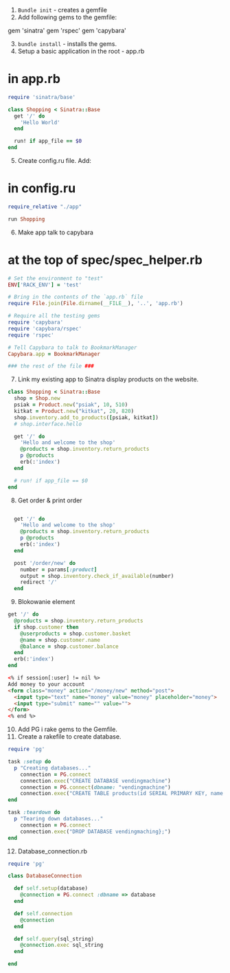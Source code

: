 1. `Bundle init` - creates a gemfile
2. Add following gems to the gemfile:

gem 'sinatra'
gem 'rspec'
gem 'capybara'

3. `bundle install` - installs the gems.
4. Setup a basic application in the root - app.rb

# in app.rb

```ruby
require 'sinatra/base'

class Shopping < Sinatra::Base
  get '/' do
    'Hello World'
  end

  run! if app_file == $0
end
```

5. Create config.ru file. Add:

# in config.ru

```ruby
require_relative "./app"

run Shopping
```

6. Make app talk to capybara

# at the top of spec/spec_helper.rb

```ruby
# Set the environment to "test"
ENV['RACK_ENV'] = 'test'

# Bring in the contents of the `app.rb` file
require File.join(File.dirname(__FILE__), '..', 'app.rb')

# Require all the testing gems
require 'capybara'
require 'capybara/rspec'
require 'rspec'

# Tell Capybara to talk to BookmarkManager
Capybara.app = BookmarkManager

### the rest of the file ###
```

7. Link my existing app to Sinatra display products on the website.

```ruby
class Shopping < Sinatra::Base
  shop = Shop.new
  psiak = Product.new("psiak", 10, 510)
  kitkat = Product.new("kitkat", 20, 820)
  shop.inventory.add_to_products([psiak, kitkat])
  # shop.interface.hello

  get '/' do
    'Hello and welcome to the shop'
    @products = shop.inventory.return_products
    p @products
    erb(:'index')
  end

  # run! if app_file == $0
end
```

8. Get order & print order

```ruby

  get '/' do
    'Hello and welcome to the shop'
    @products = shop.inventory.return_products
    p @products
    erb(:'index')
  end

  post '/order/new' do
    number = params[:product]
    output = shop.inventory.check_if_available(number)
    redirect '/'
  end
```

9. Blokowanie element

```ruby
get '/' do
  @products = shop.inventory.return_products
  if shop.customer then
    @userproducts = shop.customer.basket
    @name = shop.customer.name
    @balance = shop.customer.balance
  end
  erb(:'index')
end
```

```html
<% if session[:user] != nil %>
Add money to your account
<form class="money" action="/money/new" method="post">
  <input type="text" name="money" value="money" placeholder="money">
  <input type="submit" name="" value="">
</form>
<% end %>
```

10. Add PG i rake gems to the Gemfile.
11. Create a rakefile to create database.

```ruby
require 'pg'

task :setup do
  p "Creating databases..."
    connection = PG.connect
    connection.exec("CREATE DATABASE vendingmachine")
    connection = PG.connect(dbname: "vendingmachine")
    connection.exec("CREATE TABLE products(id SERIAL PRIMARY KEY, name VARCHAR(240), price VARCHAR(240), barcode VARCHAR(240), date TIMESTAMP);")
end

task :teardown do
  p "Tearing down databases..."
    connection = PG.connect
    connection.exec("DROP DATABASE vendingmaching};")
end
```


12. Database_connection.rb

```ruby
require 'pg'

class DatabaseConnection

  def self.setup(database)
    @connection = PG.connect :dbname => database
  end

  def self.connection
    @connection
  end

  def self.query(sql_string)
    @connection.exec sql_string
  end

end
```
